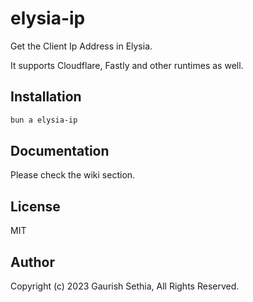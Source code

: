 # elysia-ip

Get the Client Ip Address in Elysia.

It supports Cloudflare, Fastly and other runtimes as well.

## Installation

```bash
bun a elysia-ip
```

## Documentation

Please check the wiki section.

## License
MIT

## Author
Copyright (c) 2023 Gaurish Sethia, All Rights Reserved.